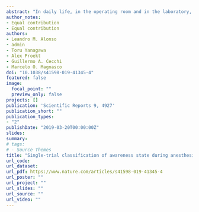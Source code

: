 ```yaml
---
abstract: "In daily life, in the operating room and in the laboratory, the operational way to assess wakefulness and consciousness is through responsiveness. A number of studies suggest that the awake, conscious state is not the default behavior of an assembly of neurons, but rather a very special state of activity that has to be actively maintained and curated to support its functional properties. Thus responsiveness is a feature that requires active maintenance, such as a homeostatic mechanism to balance excitation and inhibition. In this work we developed a method for monitoring such maintenance processes, focusing on a specific signature of their behavior derived from the theory of dynamical systems: stability analysis of dynamical modes. When such mechanisms are at work, their modes of activity are at marginal stability, neither damped (stable) nor exponentially growing (unstable) but rather hovering in between. We have previously shown that, conversely, under induction of anesthesia those modes become more stable and thus less responsive, then reversed upon emergence to wakefulness. We take advantage of this effect to build a single-trial classifier which detects whether a subject is awake or unconscious achieving high performance. We show that our approach can be developed into a means for intra-operative monitoring of the depth of anesthesia, an application of fundamental importance to modern clinical practice."
author_notes:
- Equal contribution
- Equal contribution
authors:
- Leandro M. Alonso 
- admin
- Toru Yanagawa 
- Alex Proekt
- Guillermo A. Cecchi
- Marcelo O. Magnasco 
doi: "10.1038/s41598-019-41345-4"
featured: false
image:
  focal_point: ""
  preview_only: false
projects: []
publication: 'Scientific Reports 9, 4927'
publication_short: ""
publication_types:
- "2"
publishDate: "2019-03-20T00:00:00Z"
slides: 
summary: 
# tags:
# - Source Themes
title: "Single-trial classification of awareness state during anesthesia by measuring critical dynamics of global brain activity"
url_code: 
url_dataset: 
url_pdf: https://www.nature.com/articles/s41598-019-41345-4
url_poster: ""
url_project: ""
url_slides: ""
url_source: ""
url_video: ""
---
```

